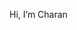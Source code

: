 Hi, I’m Charan

<!---
CharanRakindi/CharanRakindi is a ✨ special ✨ repository because its `README.md` (this file) appears on your GitHub profile.
You can click the Preview link to take a look at your changes.
--->

